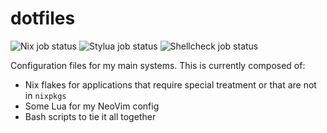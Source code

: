 # dotfiles

![Nix job status](https://github.com/louib/dotfiles/workflows/nix/badge.svg)
![Stylua job status](https://github.com/louib/dotfiles/workflows/stylua/badge.svg)
![Shellcheck job status](https://github.com/louib/dotfiles/workflows/shellcheck/badge.svg)

Configuration files for my main systems. This is currently composed of:

* Nix flakes for applications that require special treatment or that are not in `nixpkgs`
* Some Lua for my NeoVim config
* Bash scripts to tie it all together
